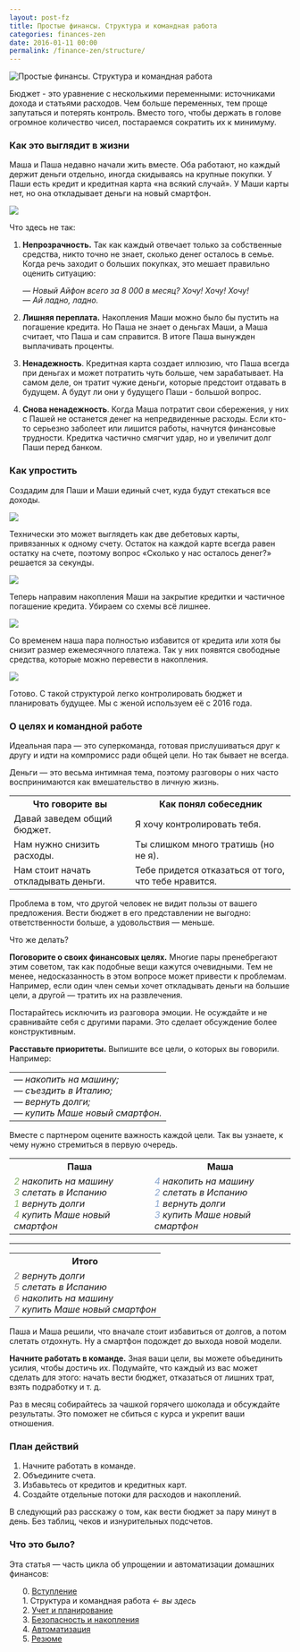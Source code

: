 ```yaml
---
layout: post-fz
title: Простые финансы. Структура и командная работа
categories: finances-zen
date: 2016-01-11 00:00
permalink: /finance-zen/structure/
---
```


![Простые финансы. Структура и командная работа](/images/posts/FZ-cover-1.png)

Бюджет - это уравнение с несколькими переменными: источниками дохода и статьями расходов. Чем больше переменных, тем проще запутаться и потерять контроль. Вместо того, чтобы держать в голове огромное количество чисел, постараемся сократить их к минимуму.

### Как это выглядит в жизни

Маша и Паша недавно начали жить вместе. Оба работают, но каждый держит деньги отдельно, иногда скидываясь на крупные покупки. У Паши есть кредит и кредитная карта «на всякий случай». У Маши карты нет, но она откладывает деньги на новый смартфон.

![](/images/posts/FZ-Structure-1.png)

Что здесь не так:

1. **Непрозрачность.** Так как каждый отвечает только за собственные средства, никто точно не знает, сколько денег осталось в семье. Когда речь заходит о больших покупках, это мешает правильно оценить ситуацию:

	*— Новый Айфон всего за 8 000 в месяц? Хочу! Хочу! Хочу!* <br>
	*— Ай ладно, ладно.*

2. **Лишняя переплата.** Накопления Маши можно было бы пустить на погашение кредита. Но Паша не знает о деньгах Маши, а Маша считает, что Паша и сам справится. В итоге Паша вынужден выплачивать проценты.

3. **Ненадежность**. Кредитная карта создает иллюзию, что Паша всегда при деньгах и может потратить чуть больше, чем зарабатывает. На самом деле, он тратит чужие деньги, которые предстоит отдавать в будущем. А будут ли они у будущего Паши - большой вопрос. 

4. **Снова ненадежность**. Когда Маша потратит свои сбережения, у них с Пашей не останется денег на непредвиденные расходы. Если кто-то серьезно заболеет или лишится работы, начнутся финансовые трудности. Кредитка частично смягчит удар, но и увеличит долг Паши перед банком.



### Как упростить
Создадим для Паши и Маши единый счет, куда будут стекаться все доходы. 

![](/images/posts/FZ-Structure-2.png)



Технически это может выглядеть как две дебетовых карты, привязанных к одному счету. Остаток на каждой карте всегда равен остатку на счете, поэтому вопрос «Сколько у нас осталось денег?» решается за секунды.

![](/images/posts/FZ-common-account.png)


Теперь направим накопления Маши на закрытие кредитки и частичное погашение кредита. Убираем со схемы всё лишнее.

![](/images/posts/FZ-Structure-3.png)

Со временем наша пара полностью избавится от кредита или хотя бы снизит размер ежемесячного платежа. Так у них появятся свободные средства, которые можно перевести в накопления. 


![](/images/posts/FZ-Structure-4.png)

Готово. С такой структурой легко контролировать бюджет и планировать будущее. Мы с женой используем её с 2016 года.


### О целях и командной работе

Идеальная пара — это суперкоманда, готовая прислушиваться друг к другу и идти на компромисс ради общей цели. Но так бывает не всегда.

Деньги — это весьма интимная тема, поэтому разговоры о них часто воспринимаются как вмешательство в личную жизнь.

<table border="0">
   <tr>
    <th>Что говорите вы</th>
    <th>Как понял собеседник</th>
   </tr>
   <tr><td>Давай заведем общий бюджет.</td><td>Я хочу контролировать тебя.</td></tr>
   <tr><td>Нам нужно снизить расходы.</td><td>Ты слишком много тратишь (но не я).</td></tr>
   <tr><td>Нам стоит начать откладывать деньги.</td><td>Тебе придется отказаться от того, что тебе нравится.</td></tr>
</table>


Проблема в том, что другой человек не видит пользы от вашего предложения. Вести бюджет в его представлении не выгодно: ответственности больше, а удовольствия — меньше.

Что же делать?

**Поговорите о своих финансовых целях.** Многие пары пренебрегают этим советом, так как подобные вещи кажутся очевидными. Тем не менее, недосказанность в этом вопросе может привести к проблемам. Например, если один член семьи хочет откладывать деньги на большие цели, а другой — тратить их на развлечения.

Постарайтесь исключить из разговора эмоции. Не осуждайте и не сравнивайте себя с другими парами. Это сделает обсуждение более конструктивным.

**Расставьте приоритеты.** Выпишите все цели, о которых вы говорили. Например:

<table border="0">
   <tr><td><i>
   	— накопить на машину;<br>
 	  — съездить в Италию;<br>
    — вернуть долги;<br>
    — купить Маше новый смартфон.</i></td></tr>
</table>


Вместе с партнером оцените важность каждой цели. Так вы узнаете, к чему нужно стремиться в первую очередь.

<table border="0">
    <tr>
    <th>Паша</th>
    <th>Маша</th>
   </tr>
   <tr><td><i>
    <span style="color: #82b466;">2</span> накопить на машину<br>
    <span style="color: #82b466;">3</span> слетать в Испанию<br>
    <span style="color: #82b466;">1</span> вернуть долги<br>
    <span style="color: #82b466;">4</span> купить Маше новый смартфон</i></td>
<td><i>
    <span style="color: #87a5cf;">4</span> накопить на машину<br>
    <span style="color: #87a5cf;">2</span> слетать в Испанию<br>
    <span style="color: #87a5cf;">1</span> вернуть долги<br>
    <span style="color: #87a5cf;">3</span> купить Маше новый смартфон</i></td>
  </tr>
</table>
<hr/>

<table border="0">
    <tr>
    <th>Итого</th>
   </tr>
   <tr><td><i>
    <span style="color: #898989;">2</span> вернуть долги<br>
    <span style="color: #898989;">5</span> слетать в Испанию<br>
    <span style="color: #898989">6</span> накопить на машину<br>
    <span style="color: #898989;">7</span> купить Маше новый смартфон</i></td></tr>
</table>

Паша и Маша решили, что вначале стоит избавиться от долгов, а потом слетать отдохнуть. Ну а смартфон подождет до выхода новой модели.

**Начните работать в команде.** Зная ваши цели, вы можете объединить усилия, чтобы достичь их. Подумайте, что каждый из вас может сделать для этого: начать вести бюджет, отказаться от лишних трат, взять подработку и т. д.

Раз в месяц собирайтесь за чашкой горячего шоколада и обсуждайте результаты. Это поможет не сбиться с курса и укрепит ваши отношения.


### План действий

1. Начните работать в команде.
3. Объедините счета.
4. Избавьтесь от кредитов и кредитных карт.
5. Создайте отдельные потоки для расходов и накоплений.

В следующий раз расскажу о том, как вести бюджет за пару минут в день. Без таблиц, чеков и изнурительных подсчетов.

<!--Содержание цикла-->
<div class="post p0 p-responsive wrap intro-fz">
<h3>Что это было?</h3>
<p>Эта статья — часть цикла об упрощении и автоматизации домашних финансов:</p>
<ol>
  0. <a href="/finance-zen/">Вступление</a><br>
  1. Структура и командная работа <i>← вы здесь</i><br>
  2. <a href="/finance-zen/planning/">Учет и планирование</a><br>
  3. <a href="/finance-zen/safe/">Безопасность и накопления</a><br>
  4. <a href="/finance-zen/automatic/">Автоматизация</a><br>
  5. <a href="/finance-zen/summary/"> Резюме </a>
</ol>
</div>